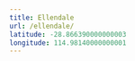 ```yaml
---
title: Ellendale
url: /ellendale/
latitude: -28.866390000000003
longitude: 114.98140000000001
---
```

